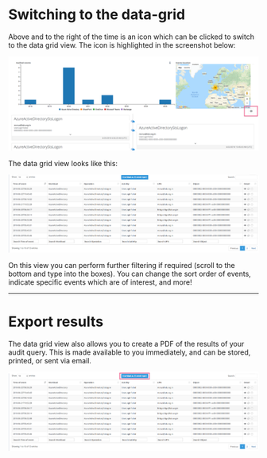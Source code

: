 # Switching to the data-grid

Above and to the right of the time is an icon which can be clicked to switch to the data grid view. The icon is highlighted in the screenshot below:

![Seed](../images/auditing-switch-to-data-grid.png)

The data grid view looks like this:

![Seed](../images/auditing-data-grid1.png)

On this view you can perform further filtering if required (scroll to the bottom and type into the boxes). You can change the sort order of events, indicate specific events which are of interest, and more!

---

# Export results

The data grid view also allows you to create a PDF of the results of your audit query. This is made available to you immediately, and can be stored, printed, or sent via email.

![Seed](../images/auditing-event-report-button.png)
